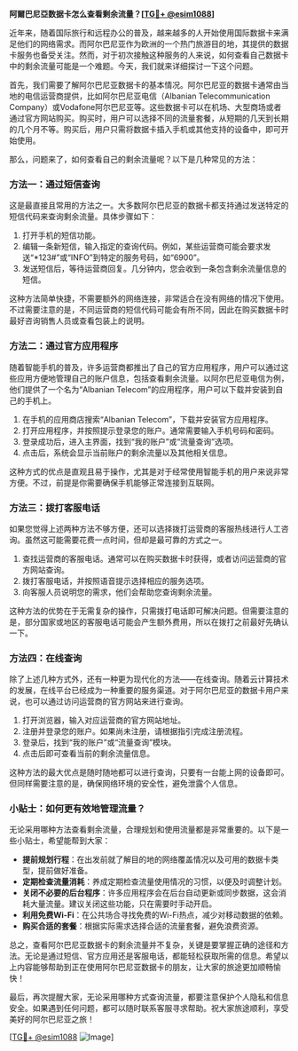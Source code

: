 **阿爾巴尼亞数据卡怎么查看剩余流量？[[TG💪+ @esim1088](https://t.me/s/esim1088)]**

近年来，随着国际旅行和远程办公的普及，越来越多的人开始使用国际数据卡来满足他们的网络需求。而阿尔巴尼亚作为欧洲的一个热门旅游目的地，其提供的数据卡服务也备受关注。然而，对于初次接触这种服务的人来说，如何查看自己数据卡中的剩余流量可能是一个难题。今天，我们就来详细探讨一下这个问题。

首先，我们需要了解阿尔巴尼亚数据卡的基本情况。阿尔巴尼亚的数据卡通常由当地的电信运营商提供，比如阿尔巴尼亚电信（Albanian Telecommunication Company）或Vodafone阿尔巴尼亚等。这些数据卡可以在机场、大型商场或者通过官方网站购买。购买时，用户可以选择不同的流量套餐，从短期的几天到长期的几个月不等。购买后，用户只需将数据卡插入手机或其他支持的设备中，即可开始使用。

那么，问题来了，如何查看自己的剩余流量呢？以下是几种常见的方法：

### 方法一：通过短信查询

这是最直接且常用的方法之一。大多数阿尔巴尼亚的数据卡都支持通过发送特定的短信代码来查询剩余流量。具体步骤如下：

1. 打开手机的短信功能。
2. 编辑一条新短信，输入指定的查询代码。例如，某些运营商可能会要求发送“*123#”或“INFO”到特定的服务号码，如“6900”。
3. 发送短信后，等待运营商回复。几分钟内，您会收到一条包含剩余流量信息的短信。

这种方法简单快捷，不需要额外的网络连接，非常适合在没有网络的情况下使用。不过需要注意的是，不同运营商的短信代码可能会有所不同，因此在购买数据卡时最好咨询销售人员或查看包装上的说明。

### 方法二：通过官方应用程序

随着智能手机的普及，许多运营商都推出了自己的官方应用程序，用户可以通过这些应用方便地管理自己的账户信息，包括查看剩余流量。以阿尔巴尼亚电信为例，他们提供了一个名为“Albanian Telecom”的应用程序，用户可以下载并安装到自己的手机上。

1. 在手机的应用商店搜索“Albanian Telecom”，下载并安装官方应用程序。
2. 打开应用程序，并按照提示登录您的账户。通常需要输入手机号码和密码。
3. 登录成功后，进入主界面，找到“我的账户”或“流量查询”选项。
4. 点击后，系统会显示当前账户的剩余流量以及其他相关信息。

这种方式的优点是直观且易于操作，尤其是对于经常使用智能手机的用户来说非常方便。不过，前提是你需要确保手机能够正常连接到互联网。

### 方法三：拨打客服电话

如果您觉得上述两种方法不够方便，还可以选择拨打运营商的客服热线进行人工咨询。虽然这可能需要花费一点时间，但却是最可靠的方式之一。

1. 查找运营商的客服电话。通常可以在购买数据卡时获得，或者访问运营商的官方网站查询。
2. 拨打客服电话，并按照语音提示选择相应的服务选项。
3. 向客服人员说明您的需求，他们会帮助您查询剩余流量。

这种方法的优势在于无需复杂的操作，只需拨打电话即可解决问题。但需要注意的是，部分国家或地区的客服电话可能会产生额外费用，所以在拨打之前最好先确认一下。

### 方法四：在线查询

除了上述几种方式外，还有一种更为现代化的方法——在线查询。随着云计算技术的发展，在线平台已经成为一种重要的服务渠道。对于阿尔巴尼亚的数据卡用户来说，也可以通过访问运营商的官方网站来进行查询。

1. 打开浏览器，输入对应运营商的官方网站地址。
2. 注册并登录您的账户。如果尚未注册，请根据指引完成注册流程。
3. 登录后，找到“我的账户”或“流量查询”模块。
4. 点击后即可查看当前的剩余流量信息。

这种方法的最大优点是随时随地都可以进行查询，只要有一台能上网的设备即可。但同样需要注意的是，确保网络环境的安全性，避免泄露个人信息。

### 小贴士：如何更有效地管理流量？

无论采用哪种方法查看剩余流量，合理规划和使用流量都是非常重要的。以下是一些小贴士，希望能帮到大家：

- **提前规划行程**：在出发前就了解目的地的网络覆盖情况以及可用的数据卡类型，提前做好准备。
- **定期检查流量消耗**：养成定期检查流量使用情况的习惯，以便及时调整计划。
- **关闭不必要的后台程序**：许多应用程序会在后台自动更新或同步数据，这会消耗大量流量。建议关闭这些功能，只在需要时手动开启。
- **利用免费Wi-Fi**：在公共场合寻找免费的Wi-Fi热点，减少对移动数据的依赖。
- **购买合适的套餐**：根据实际需求选择合适的流量套餐，避免浪费资源。

总之，查看阿尔巴尼亚数据卡的剩余流量并不复杂，关键是要掌握正确的途径和方法。无论是通过短信、官方应用还是客服电话，都能轻松获取所需的信息。希望以上内容能够帮助到正在使用阿尔巴尼亚数据卡的朋友，让大家的旅途更加顺畅愉快！

最后，再次提醒大家，无论采用哪种方式查询流量，都要注意保护个人隐私和信息安全。如果遇到任何问题，都可以随时联系客服寻求帮助。祝大家旅途顺利，享受美好的阿尔巴尼亚之旅！

[[TG💪+ @esim1088](https://t.me/s/esim1088) ![Image](https://i.postimg.cc/4NQfJmqS/Snipaste-2025-05-13-00-14-12.png)]